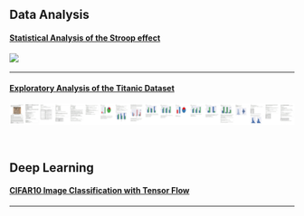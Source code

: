 ## Data Analysis


#### [Statistical Analysis of the Stroop effect](https://jkarakas.github.io/Statistical-Analysis-of-the-Stroop-effect/P1-Test-a-Perceptual-Phenomenon.html)
![](Test-a-Perceptual-Phenomenon-stitched.jpg/200px-Test-a-Perceptual-Phenomenon-stitched.jpg)

---

#### [Exploratory Analysis of the Titanic Dataset](https://jkarakas.github.io/Exploratory-Analysis-of-the-Titanic-Dataset/)
![](stitched.jpg)


<br>

## Deep Learning


#### [CIFAR10 Image Classification with Tensor Flow](https://jkarakas.github.io/Image_Classification/dlnd_image_classification.html)
---


